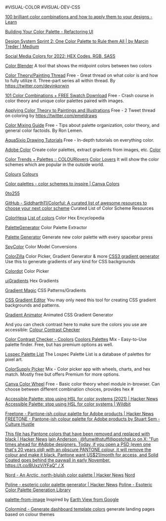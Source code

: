 
#VISUAL-COLOR
#VISUAL-DEV-CSS

[100 brilliant color combinations and how to apply them to your designs - Learn](https://www.canva.com/learn/100-color-combinations)

[Building Your Color Palette - Refactoring UI](https://www.refactoringui.com/previews/building-your-color-palette)

[Design System Sprint 2: One Color Palette to Rule them All | by Marcin Treder | Medium](https://medium.com/@marcintreder/design-system-sprint-2-one-color-palette-to-rule-them-all-d0114ed1f659)

[Social Media Colors for 2022: HEX Codes, RGB, SASS](https://www.lockedownseo.com/social-media-colors/)

[Color Blender](https://meyerweb.com/eric/tools/color-blend)
A tool that shows the midpoint colors between two colors

[Color Theory/Painting Thread](https://twitter.com/devinkorwin/status/1278049901709012995)
Free - Great thread on what color is and how to fully utilize it. Three-part series all within thread. By https://twitter.com/devinkorwin

[101 Color Combinations + FREE Swatch Download](https://www.shutterstock.com/blog/101-color-combinations-design-inspiration)
Free - Crash course in color theory and unique color palettes paired with images.

[Applying Color Theory to Paintings and Illustrations](https://twitter.com/emeldraws/status/1151835561415495681)
Free - 2 Tweet thread on coloring by https://twitter.com/emeldraws

[Color Mixing Guide](https://www.muddycolors.com/2019/03/color-mixing/)
Free - Tips about palette organization, color theory, and general color factoids. By Ron Lemen.

[AquaSixio Drawing Tutorials](https://www.deviantart.com/aquasixio/gallery/8808807/tutorials)
Free - In-depth tutorials on everything color.

[Adobe Color](https://color.adobe.com/create)
Create color palettes, extract gradients from images, etc.
[Color](https://color.adobe.com/pt/create)

[Color Trends + Palettes :: COLOURlovers](https://www.colourlovers.com/)
[Color Lovers](https://www.colourlovers.com/palettes)
It will show the color schemes which are popular in the outside world.

[Colours](https://webcolourdata.com/)
[Colours](https://ww12.webcolourdata.com/)

[Color palettes - color schemes to inspire | Canva Colors](https://www.canva.com/colors/color-palettes/)

[0to255](https://www.0to255.com/)

[GitHub - Siddharth11/Colorful: A curated list of awesome resources to choose your next color scheme](https://github.com/Siddharth11/Colorful)
Curated List of Color Scheme Resources

[ColorHexa](https://www.colorhexa.com/)
[List of colors](https://www.colorhexa.com/color-names)
Color Hex Encyclopedia

[PaletteGenerator](https://palettegenerator.com/)
Color Palette Extractor

[Palette Generator](https://palettegenerator.colorion.co/)
Generate new color palette with every spacebar press

[SpyColor](https://www.spycolor.com/)
Color Model Conversions

[ColorZilla](https://www.colorzilla.com/)
Color Picker, Gradient Generator & more
[CSS3 gradient generator](http://www.colorzilla.com/gradient-editor/)
Use this to generate gradients of any kind for CSS backgrounds

[Colordot](http://color.hailpixel.com/)
Color Picker

[uiGradients](https://uigradients.com/)
Hex Gradients

[Gradient Magic](https://www.gradientmagic.com)
CSS Patterns/Gradients

[CSS Gradient Editor](https://www.cssgradienteditor.com)
You may only need this tool for creating CSS gradient backgrounds and patterns.

[Gradient Animator](https://www.gradient-animator.com/)
Animated CSS Gradient Generator

And you can check contrast here to make sure the colors you use are accessible:
[Colour Contrast Checker](https://colourcontrast.cc/)

[Color Contrast Checker - Coolors](https://coolors.co/contrast-checker/112a46-acc8e5)
[Coolors Palettes](https://coolors.co/palettes/trending)
Mix - Easy-to-Use palette finder. Free, but has premium options as well.

[Lospec Palette List](https://lospec.com/palette-list)
The Lospec Palette List is a database of palettes for pixel art.

[ColorSupply Picker](https://colorsupplyyy.com/app/)
Mix - Color picker app with wheels, charts, and hex match. Mostly free but offers Premium for more options.

[Canva Color Wheel](https://www.canva.com/colors/color-wheel/)
Free - Basic color theory wheel module in-browser. Can choose between different combination choices, provides hex #

[Accessible Palette: stop using HSL for color systems (2021) | Hacker News](https://news.ycombinator.com/item?id=37307473)
[Accessible Palette: stop using HSL for color systems | Wildbit](https://wildbit.com/blog/accessible-palette-stop-using-hsl-for-color-systems)

[Freetone - Pantone-ish colour palette for Adobe products | Hacker News](https://news.ycombinator.com/item?id=33387047)
[FREETONE - Pantone-ish colour palette for Adobe products by Stuart Sem - Culture Hustle](https://culturehustle.com/products/freetone)

[This file has Pantone colors that have been removed and replaced with black | Hacker News](https://news.ycombinator.com/item?id=33369951)
[Iain Anderson · @funwithstuff@postchat.io on X: "Fun times ahead for #Adobe designers. Today, if you open a PSD (even one that's 20 years old) with an obscure PANTONE colour, it will remove the colour and make it black. Pantone want US$21/month for access, and Solid Coated goes behind the paywall in early November. https://t.co/BUxzViYFaQ" / X](https://twitter.com/funwithstuff/status/1585850262656143360)

[Nord - An Arctic, north-bluish color palette | Hacker News](https://news.ycombinator.com/item?id=33406069)
[Nord](https://www.nordtheme.com/)

[Poline - esoteric color palette generator | Hacker News](https://news.ycombinator.com/item?id=34662722)
[Poline - Esoteric Color Palette Generation Library](https://meodai.github.io/poline/)

[palette-from-image](https://github.com/chuongtrh/palette-from-image)
Inspired by [Earth View from Google](https://earthview.withgoogle.com/)

[Colormind - Generate dashboard template colors](http://colormind.io/template/paper-dashboard/)
generate landing pages based on colour themes
